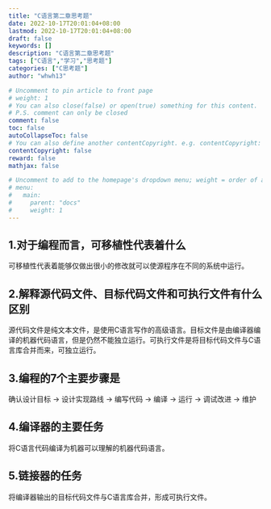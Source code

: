 ```yaml
---
title: "C语言第二章思考题"
date: 2022-10-17T20:01:04+08:00
lastmod: 2022-10-17T20:01:04+08:00
draft: false
keywords: []
description: "C语言第二章思考题"
tags: ["C语言","学习","思考题"]
categories: ["C思考题"]
author: "whwh13"

# Uncomment to pin article to front page
# weight: 1
# You can also close(false) or open(true) something for this content.
# P.S. comment can only be closed
comment: false
toc: false
autoCollapseToc: false
# You can also define another contentCopyright. e.g. contentCopyright: "This is another copyright."
contentCopyright: false
reward: false
mathjax: false

# Uncomment to add to the homepage's dropdown menu; weight = order of article
# menu:
#   main:
#     parent: "docs"
#     weight: 1
---
```

## 1.对于编程而言，可移植性代表着什么

可移植性代表着能够仅做出很小的修改就可以使源程序在不同的系统中运行。

<!--more-->

## 2.解释源代码文件、目标代码文件和可执行文件有什么区别

源代码文件是纯文本文件，是使用C语言写作的高级语言。目标文件是由编译器编译的机器代码语言，但是仍然不能独立运行。可执行文件是将目标代码文件与C语言库合并而来，可独立运行。

## 3.编程的7个主要步骤是

确认设计目标 $\rightarrow$ 设计实现路线 $\rightarrow$ 编写代码 $\rightarrow$ 编译 $\rightarrow$ 运行 $\rightarrow$ 调试改进 $\rightarrow$ 维护

## 4.编译器的主要任务

将C语言代码编译为机器可以理解的机器代码语言。

## 5.链接器的任务

将编译器输出的目标代码文件与C语言库合并，形成可执行文件。
